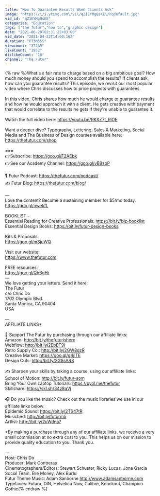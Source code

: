 ```yaml
---
title: "How To Guarantee Results When Clients Ask"
image: "https:\/\/i.ytimg.com\/vi\/qZ1EYMgQsKE\/hqdefault.jpg"
vid_id: "qZ1EYMgQsKE"
categories: "Education"
tags: ["the futur","how to","graphic design"]
date: "2021-06-20T02:31:25+03:00"
vid_date: "2021-04-22T14:00:16Z"
duration: "PT3M55S"
viewcount: "37469"
likeCount: "1952"
dislikeCount: "16"
channel: "The Futur"
---
```

{% raw %}What's a fair rate to charge based on a big ambitious goal? How much money should you spend to accomplish the results? If clients ask, how can you guarantee results? This episode, we revisit our most popular video where Chris discusses how to price projects with guarantees.<br /><br />In this video, Chris shares how much he would charge to guarantee results and how he would approach it with a client. He gets creative with payment that would correlate to the results he gets if they're unable to guarantee it. <br /><br />Watch the full video here: <a rel="nofollow" target="blank" href="https://youtu.be/RKXZ7t_RiOE">https://youtu.be/RKXZ7t_RiOE</a><br /><br />Want a deeper dive? Typography, Lettering, Sales &amp; Marketing, Social Media and The Business of Design courses available here:<br /><a rel="nofollow" target="blank" href="https://thefutur.com/shop">https://thefutur.com/shop</a><br /><br />===<br />👉Subscribe: <a rel="nofollow" target="blank" href="https://goo.gl/F2AEbk">https://goo.gl/F2AEbk</a><br />👉See our Academy Channel: <a rel="nofollow" target="blank" href="https://goo.gl/vB9zoP">https://goo.gl/vB9zoP</a><br /><br />🎙 Futur Podcast:  <a rel="nofollow" target="blank" href="https://thefutur.com/podcast/">https://thefutur.com/podcast/</a><br />✍️ Futur Blog: <a rel="nofollow" target="blank" href="https://thefutur.com/blog/">https://thefutur.com/blog/</a><br /><br />—<br />Love the content? Become a sustaining member for $5/mo today.<br /><a rel="nofollow" target="blank" href="https://goo.gl/nwekfL">https://goo.gl/nwekfL</a><br /><br />BOOKLIST – <br />Essential Reading for Creative Professionals: <a rel="nofollow" target="blank" href="https://bit.ly/biz-booklist">https://bit.ly/biz-booklist</a><br />Essential Design Books: <a rel="nofollow" target="blank" href="https://bit.ly/futur-design-books">https://bit.ly/futur-design-books</a><br /><br />Kits &amp; Proposals:<br /><a rel="nofollow" target="blank" href="https://goo.gl/mSjuWQ">https://goo.gl/mSjuWQ</a><br /><br />Visit our website: <br /><a rel="nofollow" target="blank" href="https://www.thefutur.com">https://www.thefutur.com</a><br /><br />FREE resources: <br /><a rel="nofollow" target="blank" href="https://goo.gl/Qh6gHr">https://goo.gl/Qh6gHr</a><br />—<br />We love getting your letters. Send it here:<br />The Futur<br />c/o Chris Do<br />1702 Olympic Blvd.<br />Santa Monica, CA 90404<br />USA<br /><br />—<br />AFFILIATE LINKS*<br /><br />🙏 Support The Futur by purchasing through our affiliate links:<br />Amazon: <a rel="nofollow" target="blank" href="http://bit.ly/thefuturishere">http://bit.ly/thefuturishere</a><br />Webflow: <a rel="nofollow" target="blank" href="http://bit.ly/2EbET9l">http://bit.ly/2EbET9l</a><br />Retro Supply Co.: <a rel="nofollow" target="blank" href="http://bit.ly/2GW8gzR">http://bit.ly/2GW8gzR</a><br />Creative Market: <a rel="nofollow" target="blank" href="https://goo.gl/g4jlTE">https://goo.gl/g4jlTE</a><br />Design Cuts: <a rel="nofollow" target="blank" href="http://bit.ly/2GSsAR3">http://bit.ly/2GSsAR3</a><br /><br />✍️ Sharpen your skills by taking a course, using our affiliate links:<br />School of Motion: <a rel="nofollow" target="blank" href="http://bit.ly/futur-som">http://bit.ly/futur-som</a><br />Bring Your Own Laptop Tutorials: <a rel="nofollow" target="blank" href="https://byol.me/thefutur">https://byol.me/thefutur</a><br />Skillshare: <a rel="nofollow" target="blank" href="https://skl.sh/34z8qVj">https://skl.sh/34z8qVj</a><br /><br />🎧 Do you like the music? Check out the music libraries we use in our affiliate links below:<br />Epidemic Sound: <a rel="nofollow" target="blank" href="https://bit.ly/2T647tR">https://bit.ly/2T647tR</a><br />Musicbed: <a rel="nofollow" target="blank" href="http://bit.ly/futurmb">http://bit.ly/futurmb</a><br />Artlist: <a rel="nofollow" target="blank" href="http://bit.ly/2uWdna7">http://bit.ly/2uWdna7</a><br /><br />*By making a purchase through any of our affiliate links, we receive a very small commission at no extra cost to you. This helps us on our mission to provide quality education to you. Thank you.<br /><br />—<br />Host: Chris Do<br />Producer: Mark Contreras<br />Cinematographers/Editors: Stewart Schuster, Ricky Lucas, Jona Garcia<br />Social Team: Elle Money, Alex Burlui<br />Futur Theme Music: Adam Sanborne <a rel="nofollow" target="blank" href="http://www.adamsanborne.com">http://www.adamsanborne.com</a><br />Typefaces: Futura, DIN, Helvetica Now, Calibre, Knockout, Champion Gothic{% endraw %}
